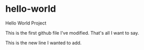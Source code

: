 # hello-world
Hello World Project

This is the first github file I've modified.
That's all I want to say.

This is the new line I wanted to add.